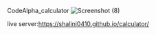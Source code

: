 CodeAlpha_calculator
![Screenshot (8)](https://github.com/user-attachments/assets/204805a3-25ce-4fca-a66f-c4c6e91f706a)

live server:https://shalini0410.github.io/calculator/
